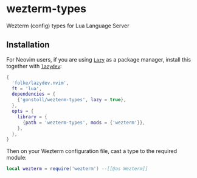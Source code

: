 # wezterm-types

Wezterm (config) types for Lua Language Server

## Installation

For Neovim users, if you are using [`Lazy`](https://github.com/folke/lazy.nvim)
as a package manager, install this together with
[`lazydev`](https://github.com/folke/lazydev.nvim):

```lua
{
  'folke/lazydev.nvim',
  ft = 'lua',
  dependencies = {
    {'gonstoll/wezterm-types', lazy = true},
  },
  opts = {
    library = {
      {path = 'wezterm-types', mods = {'wezterm'}},
    },
  },
}
```

Then on your Wezterm configuration file, cast a type to the required module:

```lua
local wezterm = require('wezterm') --[[@as Wezterm]]
```
